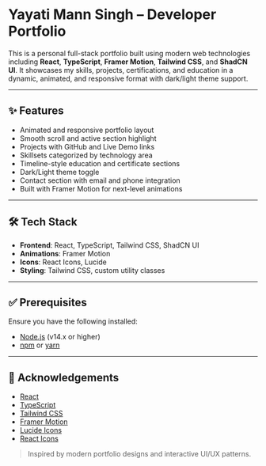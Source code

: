 # Yayati Mann Singh – Developer Portfolio

This is a personal full-stack portfolio built using modern web technologies including **React**, **TypeScript**, **Framer Motion**, **Tailwind CSS**, and **ShadCN UI**. It showcases my skills, projects, certifications, and education in a dynamic, animated, and responsive format with dark/light theme support.

---

## ✨ Features

- Animated and responsive portfolio layout  
- Smooth scroll and active section highlight  
- Projects with GitHub and Live Demo links  
- Skillsets categorized by technology area  
- Timeline-style education and certificate sections  
- Dark/Light theme toggle  
- Contact section with email and phone integration  
- Built with Framer Motion for next-level animations

---

## 🛠 Tech Stack

- **Frontend**: React, TypeScript, Tailwind CSS, ShadCN UI  
- **Animations**: Framer Motion  
- **Icons**: React Icons, Lucide  
- **Styling**: Tailwind CSS, custom utility classes

---

## ✅ Prerequisites

Ensure you have the following installed:

- [Node.js](https://nodejs.org/) (v14.x or higher)  
- [npm](https://www.npmjs.com/) or [yarn](https://yarnpkg.com/)

---

## 🙏 Acknowledgements

- [React](https://react.dev/)  
- [TypeScript](https://www.typescriptlang.org/)  
- [Tailwind CSS](https://tailwindcss.com/)  
- [Framer Motion](https://www.framer.com/motion/)  
- [Lucide Icons](https://lucide.dev/)  
- [React Icons](https://react-icons.github.io/react-icons/)

> Inspired by modern portfolio designs and interactive UI/UX patterns.

